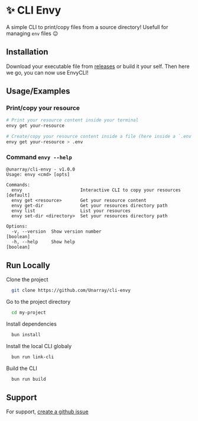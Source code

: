 
# ✨ CLI Envy
A simple CLI to print/copy files from a source directory! Usefull for managing `env` files 😉


## Installation

Download your executable file from [releases](https://github.com/Unarray/cli-envy/releases) or build it your self.
Then here we go, you can now use EnvyCLI!
## Usage/Examples

### Print/copy your resource
```sh
# Print your resource content inside your terminal
envy get your-resource

# Create/copy your resource content inside a file (here inside a `.env` file)
envy get your-resource > .env
```

### Command `envy --help`
```
@unarray/cli-envy - v1.0.0
Usage: envy <cmd> [opts]

Commands:
  envy                      Interactive CLI to copy your resources     [default]
  envy get <resource>       Get your resource content
  envy get-dir              Get your resources directory path
  envy list                 List your resources
  envy set-dir <directory>  Set your resources directory path

Options:
  -v, --version  Show version number                                   [boolean]
  -h, --help     Show help                                             [boolean]
```

## Run Locally

Clone the project

```bash
  git clone https://github.com/Unarray/cli-envy
```

Go to the project directory

```bash
  cd my-project
```

Install dependencies

```bash
  bun install
```

Install the local CLI globaly 

```bash
  bun run link-cli
```

Build the CLI

```bash
  bun run build
```
## Support

For support, [create a github issue](https://github.com/Unarray/cli-envy/issues/new)